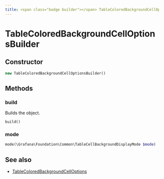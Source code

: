 ```yaml
---
title: <span class="badge builder"></span> TableColoredBackgroundCellOptionsBuilder
---
```

# <span class="badge builder"></span> TableColoredBackgroundCellOptionsBuilder

## Constructor

```php
new TableColoredBackgroundCellOptionsBuilder()
```
## Methods

### <span class="badge object-method"></span> build

Builds the object.

```php
build()
```

### <span class="badge object-method"></span> mode

```php
mode(\Grafana\Foundation\Common\TableCellBackgroundDisplayMode $mode)
```

## See also

 * <span class="badge object-type-class"></span> [TableColoredBackgroundCellOptions](./object-TableColoredBackgroundCellOptions.md)
